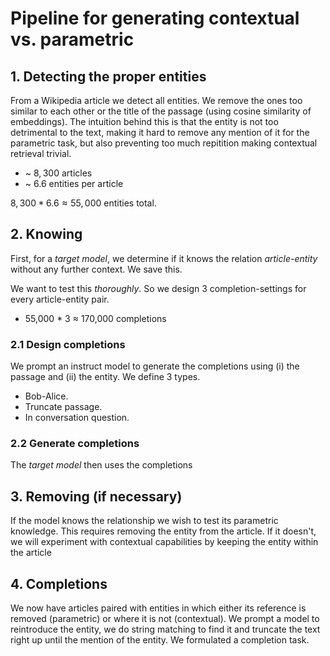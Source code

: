 # Pipeline for generating contextual vs. parametric
## 1. Detecting the proper entities
From a Wikipedia article we detect all entities. We remove the ones too similar to each other or the title of the passage (using cosine similarity of embeddings). The intuition behind this is that the entity is not too detrimental to the text, making it hard to remove any mention of it for the parametric task, but also preventing too much repitition making contextual retrieval trivial.

* ~ $8,300$ articles 
* ~ $6.6$ entities per article 

$8,300 * 6.6 \approx 55,000$ entities total.
## 2. Knowing
First, for a *target model*, we determine if it knows the relation *article-entity* without any further context. We save this.

We want to test this *thoroughly*. So we design 3 completion-settings for every article-entity pair. 
* 55,000 * 3 $\approx$ 170,000 completions
### 2.1 Design completions
We prompt an instruct model to generate the completions using (i) the passage and (ii) the entity. We define 3 types.
* Bob-Alice.
* Truncate passage.
* In conversation question.

### 2.2 Generate completions
The *target model* then uses the completions

## 3. Removing (if necessary)
If the model knows the relationship we wish to test its parametric knowledge. This requires removing the entity from the article. If it doesn't, we will experiment with contextual capabilities by keeping the entity within the article

## 4. Completions
We now have articles paired with entities in which either its reference is removed (parametric) or where it is not (contextual). We prompt a model to reintroduce the entity, we do string matching to find it and truncate the text right up until the mention of the entity. We formulated a completion task. 